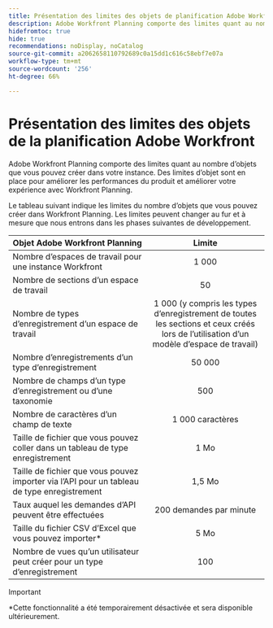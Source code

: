 ```yaml
---
title: Présentation des limites des objets de planification Adobe Workfront
description: Adobe Workfront Planning comporte des limites quant au nombre d’objets que vous pouvez créer dans votre instance. Des limites d’objet sont en place pour améliorer les performances du produit et améliorer votre expérience avec Workfront Planning.
hidefromtoc: true
hide: true
recommendations: noDisplay, noCatalog
source-git-commit: a2062658110792689c0a15dd1c616c58ebf7e07a
workflow-type: tm+mt
source-wordcount: '256'
ht-degree: 66%

---
```



<!--update the metadata with real information when making this available in TOC and in the left nav-->

# Présentation des limites des objets de la planification Adobe Workfront

Adobe Workfront Planning comporte des limites quant au nombre d’objets que vous pouvez créer dans votre instance. Des limites d’objet sont en place pour améliorer les performances du produit et améliorer votre expérience avec Workfront Planning.

Le tableau suivant indique les limites du nombre d’objets que vous pouvez créer dans Workfront Planning. Les limites peuvent changer au fur et à mesure que nous entrons dans les phases suivantes de développement.

| Objet Adobe Workfront Planning | Limite |
|-------------------------------------------------------------------------------|:---------------------------------------------------------------------------------------------------------------:|
| Nombre d’espaces de travail pour une instance Workfront | 1 000 |
| Nombre de sections d’un espace de travail | 50 |
| Nombre de types d’enregistrement d’un espace de travail | 1 000 (y compris les types d’enregistrement de toutes les sections et ceux créés lors de l’utilisation d’un modèle d’espace de travail) |
| Nombre d’enregistrements d’un type d’enregistrement | 50 000 |
| Nombre de champs d’un type d’enregistrement ou d’une taxonomie | 500 |
| Nombre de caractères d’un champ de texte | 1 000 caractères |
| Taille de fichier que vous pouvez coller dans un tableau de type enregistrement | 1 Mo |
| Taille de fichier que vous pouvez importer via l’API pour un tableau de type enregistrement | 1,5 Mo |
| Taux auquel les demandes d’API peuvent être effectuées | 200 demandes par minute |
| Taille du fichier CSV d’Excel que vous pouvez importer* | 5 Mo |
| Nombre de vues qu’un utilisateur peut créer pour un type d’enregistrement | 100 |

<!--add to the table above: Maximum number of views created by one use 100 -->

>[!IMPORTANT]
>
>*Cette fonctionnalité a été temporairement désactivée et sera disponible ultérieurement.

<!--At GA, replace the table above with this:

|       Adobe Workfront Planning  object                                                          |                                                        Limit                                                    |
|-------------------------------------------------------------------------------|:---------------------------------------------------------------------------------------------------------------:|
|     Number of Workspaces for one Workfront instance                                      |   unlimited*                                                                                                        |
|     Number of sections for one workspace                                      |   50                                                                                                         |
|     Number of Record Types for one workspace                                            |   1,000 (this includes record types from all sections and those that are created when using a workspace template)  |
|     Number of records for one record type                                               |   25,000                                                                                                        |
|     Number of records for one workspace                                               |   25,000 for customers with the Planning plan <br> 500,000 for customers with the Planning Plus  plan                                                                                                         |
|     Number of total records for one instance of Workfront Planning type                                               |   500,000 for customers with the Planning plan <br>2 million for customers with the Planning Plus plan                                                                                                        |
|     Number of fields for one record type or taxonomy                            |   500                                                                                                           |
|     Number of characters for a text field                                                               |   1,000 characters                                                                                              |
|     Size of file that you can paste in a record type table                    |   1MB                                                                                                           |
|     Size of file that you can import through the API for a record type table  |   1.5MB                                                                                                         |
|     The rate at which API requests can be made                                    |   200 requests per minute                                                                                       |
| Size of CSV of Excel file you can import** | 5MB |
| Number of views one user can create for one record type | 100 |

*We recommend not to have too many workspaces, as they could become hard to manage and your workflows might be too fragmented.
**This functionality has been temporarily disabled and it will be available at a later date.
-->